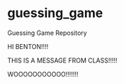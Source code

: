 # guessing_game
Guessing Game Repository

HI BENTON!!!!

THIS IS A MESSAGE FROM CLASS!!!!!

WOOOOOOOOOOO!!!!!!!
